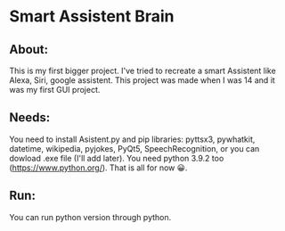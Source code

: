 Smart Assistent Brain
==========

About:
---------------
This is my first bigger project. I've tried to recreate a smart Assistent like Alexa, Siri, google assistent.
This project was made when I was 14 and it was my first GUI project.

Needs:
---------------
You need to install Asistent.py and pip libraries: pyttsx3, pywhatkit, datetime, wikipedia, pyjokes, PyQt5, SpeechRecognition, or you can dowload .exe file (I'll add later). You need python 3.9.2 too (https://www.python.org/). That is all for now 😀.

Run:
---------------
You can run python version through python.
